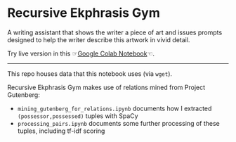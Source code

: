# Recursive Ekphrasis Gym

A writing assistant that shows the writer a piece of art and issues prompts designed to help the writer describe this artwork in vivid detail.

Try live version in this ☞[Google Colab Notebook](https://colab.research.google.com/drive/1w9g66oeliSMPLu9BDwVfkOIxabADk7Rr?usp=sharing)☜.  

***

This repo houses data that this notebook uses (via `wget`). 

Recursive Ekphrasis Gym makes use of relations mined from Project Gutenberg:

- `mining_gutenberg_for_relations.ipynb` documents how I extracted `(possessor,possessed)` tuples with SpaCy
- `processing_pairs.ipynb` documents some further processing of these tuples, including tf-idf scoring
